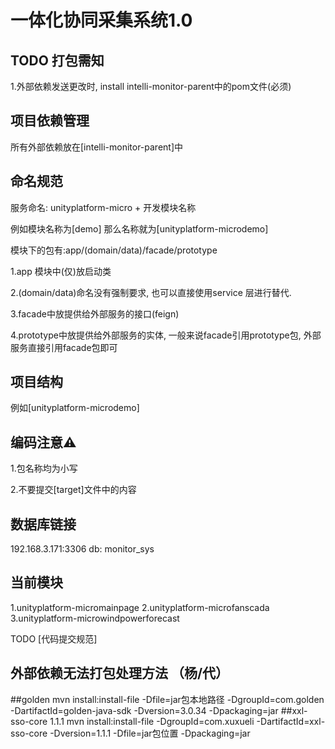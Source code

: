 # 一体化协同采集系统1.0

## TODO 打包需知
1.外部依赖发送更改时, install intelli-monitor-parent中的pom文件(必须)


## 项目依赖管理
所有外部依赖放在[intelli-monitor-parent]中

## 命名规范
服务命名: unityplatform-micro + 开发模块名称

例如模块名称为[demo]
那么名称就为[unityplatform-microdemo]

模块下的包有:app/(domain/data)/facade/prototype

1.app 模块中(仅)放启动类

2.(domain/data)命名没有强制要求, 也可以直接使用service
层进行替代.

3.facade中放提供给外部服务的接口(feign)

4.prototype中放提供给外部服务的实体,
一般来说facade引用prototype包,
外部服务直接引用facade包即可



## 项目结构
例如[unityplatform-microdemo]


## 编码注意⚠️
1.包名称均为小写

2.不要提交[target]文件中的内容


## 数据库链接
192.168.3.171:3306
db: monitor_sys

## 当前模块
1.unityplatform-micromainpage
2.unityplatform-microfanscada
3.unityplatform-microwindpowerforecast

TODO [代码提交规范]

## 外部依赖无法打包处理方法 （杨/代）
##golden
mvn install:install-file -Dfile=jar包本地路径 -DgroupId=com.golden -DartifactId=golden-java-sdk -Dversion=3.0.34 -Dpackaging=jar
##xxl-sso-core 1.1.1
mvn install:install-file -DgroupId=com.xuxueli -DartifactId=xxl-sso-core -Dversion=1.1.1 -Dfile=jar包位置 -Dpackaging=jar
